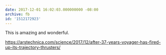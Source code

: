 ```yaml
---
date: 2017-12-01 16:02:03.000000000 -08:00
archive: fb
id: '1512172923'
---
```


This is amazing and wonderful. 

https://arstechnica.com/science/2017/12/after-37-years-voyager-has-fired-up-its-trajectory-thrusters/
